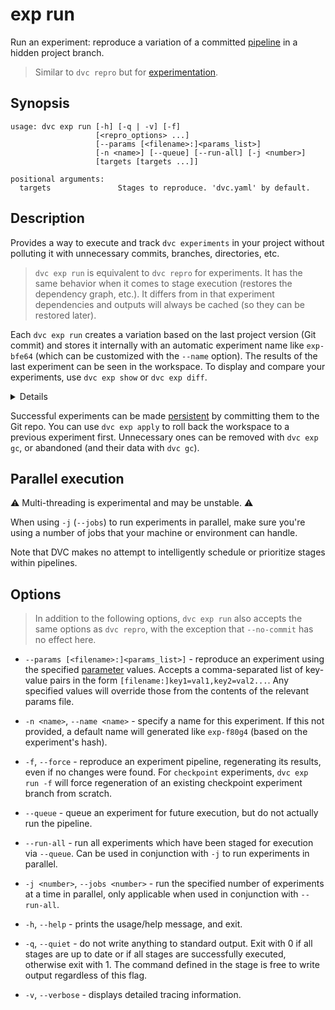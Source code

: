 # exp run

Run an experiment: reproduce a variation of a committed
[pipeline](/doc/command-reference/dag) in a hidden project branch.

> Similar to `dvc repro` but for
> [experimentation](/doc/user-guide/experiment-management).

## Synopsis

```usage
usage: dvc exp run [-h] [-q | -v] [-f]
                   [<repro_options> ...]
                   [--params [<filename>:]<params_list>]
                   [-n <name>] [--queue] [--run-all] [-j <number>]
                   [targets [targets ...]]

positional arguments:
  targets               Stages to reproduce. 'dvc.yaml' by default.
```

## Description

Provides a way to execute and track `dvc experiments` in your
<abbr>project</abbr> without polluting it with unnecessary commits, branches,
directories, etc.

> `dvc exp run` is equivalent to `dvc repro` for <abbr>experiments</abbr>. It
> has the same behavior when it comes to stage execution (restores the
> dependency graph, etc.). It differs from in that experiment dependencies and
> outputs will always be <abbr>cached</abbr> (so they can be restored later).

Each `dvc exp run` creates a variation based on the last project version (Git
commit) and stores it internally with an automatic experiment name like
`exp-bfe64` (which can be customized with the `--name` option). The results of
the last experiment can be seen in the <abbr>workspace</abbr>. To display and
compare your experiments, use `dvc exp show` or `dvc exp diff`.

<details>

### How does DVC track experiments?

`dvc exp` uses actual commits under custom
[Git references](https://git-scm.com/book/en/v2/Git-Internals-Git-References)
(found in `.git/refs/exps`). Each commit has the Git `HEAD` as parent and has
it's own SHA-256 hash. These are not pushed to the Git remote by default (see
`dvc exp push`).

> References have a unique signature similar to the
> [entries in the run-cache](/doc/user-guide/project-structure/internal-files#run-cache).

</details>

Successful experiments can be made
[persistent](/doc/user-guide/experiment-management#persistent-experiments) by
committing them to the Git repo. You can use `dvc exp apply` to roll back the
workspace to a previous experiment first. Unnecessary ones can be removed with
`dvc exp gc`, or abandoned (and their data with `dvc gc`).

## Parallel execution

⚠️ Multi-threading is experimental and may be unstable. ⚠️

When using `-j` (`--jobs`) to run experiments in parallel, make sure you're
using a number of jobs that your machine or environment can handle.

Note that DVC makes no attempt to intelligently schedule or prioritize stages
within pipelines.

## Options

> In addition to the following options, `dvc exp run` also accepts the same
> options as `dvc repro`, with the exception that `--no-commit` has no effect
> here.

- `--params [<filename>:]<params_list>]` - reproduce an experiment using the
  specified [parameter](/doc/command-reference/params) values. Accepts a
  comma-separated list of key-value pairs in the form
  `[filename:]key1=val1,key2=val2...`. Any specified values will override those
  from the contents of the relevant params file.

- `-n <name>`, `--name <name>` - specify a name for this experiment. If this not
  provided, a default name will generated like `exp-f80g4` (based on the
  experiment's hash).

- `-f`, `--force` - reproduce an experiment pipeline, regenerating its results,
  even if no changes were found. For `checkpoint` experiments, `dvc exp run -f`
  will force regeneration of an existing checkpoint experiment branch from
  scratch.

- `--queue` - queue an experiment for future execution, but do not actually run
  the pipeline.

- `--run-all` - run all experiments which have been staged for execution via
  `--queue`. Can be used in conjunction with `-j` to run experiments in
  parallel.

- `-j <number>`, `--jobs <number>` - run the specified number of experiments at
  a time in parallel, only applicable when used in conjunction with `--run-all`.

- `-h`, `--help` - prints the usage/help message, and exit.

- `-q`, `--quiet` - do not write anything to standard output. Exit with 0 if all
  stages are up to date or if all stages are successfully executed, otherwise
  exit with 1. The command defined in the stage is free to write output
  regardless of this flag.

- `-v`, `--verbose` - displays detailed tracing information.
